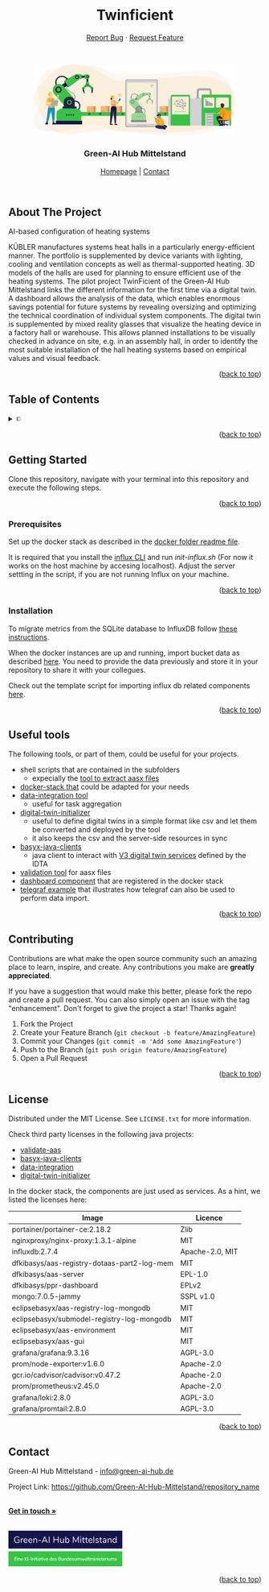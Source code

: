 <a name="readme-top"></a>


<br />
<div align="center">
  <h1 align="center">Twinficient</h1>
  
  <p align="center">
    <a href="https://github.com/Green-AI-Hub-Mittelstand/readme_template/issues">Report Bug</a>
    ·
    <a href="https://github.com/Green-AI-Hub-Mittelstand/readme_template/issues">Request Feature</a>
  </p>

  <br />

  <p align="center">
    <a href="https://www.green-ai-hub.de">
    <img src="images/green-ai-hub-keyvisual.svg" alt="Logo" width="80%">
  </a>
    <br />
    <h3 align="center"><strong>Green-AI Hub Mittelstand</strong></h3>
    <a href="https://www.green-ai-hub.de"><u>Homepage</u></a> 
    | 
    <a href="https://www.green-ai-hub.de/kontakt"><u>Contact</u></a>
  
   
  </p>
</div>

<br/>

## About The Project
AI-based configuration of heating systems
 
KÜBLER manufactures systems heat halls in a particularly energy-efficient manner. The portfolio is supplemented by device variants with lighting, cooling and ventilation concepts as well as thermal-supported heating. 3D models of the halls are used for planning to ensure efficient use of the heating systems.
The pilot project TwinFicient of the Green-AI Hub Mittelstand links the different information for the first time via a digital twin. A dashboard allows the analysis of the data, which enables enormous savings potential for future systems by revealing oversizing and optimizing the technical coordination of individual system components. The digital twin is supplemented by mixed reality glasses that visualize the heating device in a factory hall or warehouse. This allows planned installations to be visually checked in advance on site, e.g. in an assembly hall, in order to identify the most suitable installation of the hall heating systems based on empirical values and visual feedback.

<p align="right">(<a href="#readme-top">back to top</a>)</p>

## Table of Contents
<details>
  <summary><img src="images/table_of_contents.jpg" alt="Logo" width="2%"></summary>
  <ol>
    <li>
      <a href="#about-the-project">About The Project</a>
    </li>
    <li><a href="#table-of-contents">Table of Contents</a></li>
    <li>
      <a href="#getting-started">Getting Started</a>
      <ul>
        <li><a href="#prerequisites">Prerequisites</a></li>
        <li><a href="#installation">Installation</a></li>
      </ul>
    </li>
    <li><a href="#usage">Useful tools</a></li>
    <li><a href="#contributing">Contributing</a></li>
    <li><a href="#license">License</a></li>
    <li><a href="#contact">Contact</a></li>
  </ol>
</details>

<p align="right">(<a href="#readme-top">back to top</a>)</p>

## Getting Started

Clone this repository, navigate with your terminal into this repository and execute the following steps.

<p align="right">(<a href="#readme-top">back to top</a>)</p>

### Prerequisites

Set up the docker stack as described in the [docker folder readme file](./docker/README.md).

It is required that you install the [influx CLI](https://docs.influxdata.com/influxdb/cloud/reference/cli/influx/) and run *init-influx.sh* (For now it works on the host machine by accesing localhost). Adjust the server settting in the script, if you are not running Influx on your machine.

<p align="right">(<a href="#readme-top">back to top</a>)</p>

### Installation

To migrate metrics from the SQLite database to InfluxDB follow [these instructions](./telegraf/README.md).

When the docker instances are up and running, import bucket data as described [here](./backup/README.md). You need to provide the data previously and store it in your repository to share it with your collegues.

Check out the template script for importing influx db related components [here](./templates/README.md). 

<p align="right">(<a href="#readme-top">back to top</a>)</p>

## Useful tools

The following tools, or part of them, could be useful for your projects.

- shell scripts that are contained in the subfolders
    - expecially the [tool to extract aasx files](./aasx/README.md)
- [docker-stack that](./docker/README.md) could be adapted for your needs
- [data-integration tool](./services/data-integration/README.md)
    - useful for task aggregation
- [digital-twin-initializer](./services/digital-twin-initializer/README.md)
    - useful to define digital twins in a simple format like csv and let them be converted and deployed by the tool
    - it also keeps the csv and the server-side resources in sync
- [basyx-java-clients](./services/basyx-java-clients/) 
    - java client to interact with [V3 digital twin services](https://github.com/admin-shell-io/aas-specs-api) defined by the IDTA
- [validation tool](./scripts/validate-aas/README.md) for aasx files
- [dashboard component](./docker/config/observability/) that are registered in the docker stack
- [telegraf example](./telegraf/README.md) that illustrates how telegraf can also be used to perform data import.

<p align="right">(<a href="#readme-top">back to top</a>)</p>

## Contributing

Contributions are what make the open source community such an amazing place to learn, inspire, and create. Any contributions you make are **greatly appreciated**.

If you have a suggestion that would make this better, please fork the repo and create a pull request. You can also simply open an issue with the tag "enhancement".
Don't forget to give the project a star! Thanks again!

1. Fork the Project
2. Create your Feature Branch (`git checkout -b feature/AmazingFeature`)
3. Commit your Changes (`git commit -m 'Add some AmazingFeature'`)
4. Push to the Branch (`git push origin feature/AmazingFeature`)
5. Open a Pull Request

<p align="right">(<a href="#readme-top">back to top</a>)</p>

## License

Distributed under the MIT License. See `LICENSE.txt` for more information.

Check third party licenses in the following java projects:

- [validate-aas](./scripts/validate-aas/THIRD-PARTY.txt)
- [basyx-java-clients](./services/basyx-java-clients/THIRD-PARTY.txt)
- [data-integration](./services/data-integration/THIRD-PARTY.txt)
- [digital-twin-initializer](./services/digital-twin-initializer/THIRD-PARTY.txt)

In the docker stack, the components are just used as services. As a hint, we listed the licenses here:

|Image|Licence|
|---|---|
|portainer/portainer-ce:2.18.2|Zlib|
|nginxproxy/nginx-proxy:1.3.1-alpine|MIT|
|influxdb:2.7.4 | Apache-2.0, MIT |
|dfkibasys/aas-registry-dotaas-part2-log-mem|MIT|
|dfkibasys/aas-server|EPL-1.0|
|dfkibasys/ppr-dashboard|EPLv2|
|mongo:7.0.5-jammy|SSPL v1.0|
|eclipsebasyx/aas-registry-log-mongodb|MIT|
|eclipsebasyx/submodel-registry-log-mongodb|MIT|
|eclipsebasyx/aas-environment|MIT|
|eclipsebasyx/aas-gui|MIT|
|grafana/grafana:9.3.16|AGPL-3.0|
|prom/node-exporter:v1.6.0|Apache-2.0|
|gcr.io/cadvisor/cadvisor:v0.47.2|Apache-2.0|
|prom/prometheus:v2.45.0|Apache-2.0|
|grafana/loki:2.8.0|AGPL-3.0|
|grafana/promtail:2.8.0|AGPL-3.0|

<p align="right">(<a href="#readme-top">back to top</a>)</p>

## Contact

Green-AI Hub Mittelstand - info@green-ai-hub.de

Project Link: https://github.com/Green-AI-Hub-Mittelstand/repository_name

<br />
  <a href="https://www.green-ai-hub.de/kontakt"><strong>Get in touch »</strong></a>
<br />
<br />

<p align="left">
    <a href="https://www.green-ai-hub.de">
    <img src="images/green-ai-hub-mittelstand.svg" alt="Logo" width="45%">
  </a>

<p align="right">(<a href="#readme-top">back to top</a>)</p>
